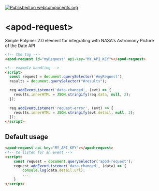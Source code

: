[![Published on webcomponents.org](https://img.shields.io/badge/webcomponents.org-published-blue.svg?style=flat-square)](https://www.webcomponents.org/element/gthmb/apod-request)
# \<apod-request\>

Simple Polymer 2.0 element for integrating with NASA&#39;s Astromony Picture of the Date API

<!--
```
<custom-element-demo>
  <template>
    <script src="../webcomponentsjs/webcomponents-lite.js"></script>
    <link rel="import" href="apod-request.html">
    <div class="result-container">
    <pre id="results" class="result">Result will show here</pre>
    </div>
    <next-code-block></next-code-block>
  </template>
</custom-element-demo>
```
-->
```html
<!-- the tag -->
<apod-request id="myRequest" api-key="MY_API_KEY"></apod-request>

<!-- example handling -->
<script>
  const request = document.querySelector('#myRequest'),
  results = document.querySelector("#results");

  req.addEventListener('data-changed', (evt) => {
    results.innerHTML = JSON.stringify(req.data, null, 2);
  });
  
  req.addEventListener('request-error', (evt) => {
    results.innerHTML = JSON.stringify(evt.detail, null, 2);
  });
</script>
```

## Default usage
```html
<apod-request api-key="MY_API_KEY"></apod-request>
<!-- to listen for an event -->
<script>
    const request = document.querySelector('apod-request');
    request.addEventListener('data-changed', (data) => {
        console.log(data.detail.url);
        ...
    }
</script>
```
